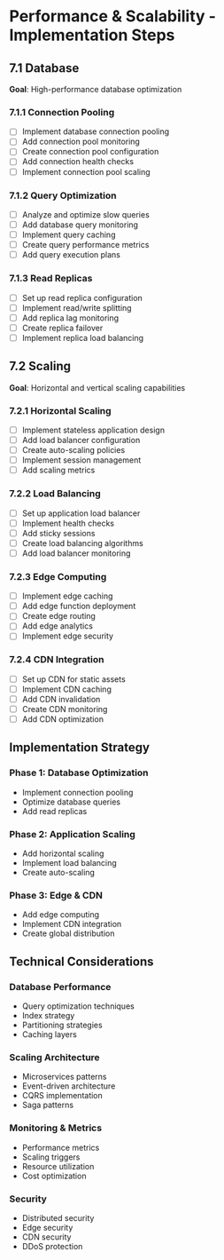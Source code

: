 # Performance & Scalability - Implementation Steps

## 7.1 Database
**Goal**: High-performance database optimization

### 7.1.1 Connection Pooling
- [ ] Implement database connection pooling
- [ ] Add connection pool monitoring
- [ ] Create connection pool configuration
- [ ] Add connection health checks
- [ ] Implement connection pool scaling

### 7.1.2 Query Optimization
- [ ] Analyze and optimize slow queries
- [ ] Add database query monitoring
- [ ] Implement query caching
- [ ] Create query performance metrics
- [ ] Add query execution plans

### 7.1.3 Read Replicas
- [ ] Set up read replica configuration
- [ ] Implement read/write splitting
- [ ] Add replica lag monitoring
- [ ] Create replica failover
- [ ] Implement replica load balancing

## 7.2 Scaling
**Goal**: Horizontal and vertical scaling capabilities

### 7.2.1 Horizontal Scaling
- [ ] Implement stateless application design
- [ ] Add load balancer configuration
- [ ] Create auto-scaling policies
- [ ] Implement session management
- [ ] Add scaling metrics

### 7.2.2 Load Balancing
- [ ] Set up application load balancer
- [ ] Implement health checks
- [ ] Add sticky sessions
- [ ] Create load balancing algorithms
- [ ] Add load balancer monitoring

### 7.2.3 Edge Computing
- [ ] Implement edge caching
- [ ] Add edge function deployment
- [ ] Create edge routing
- [ ] Add edge analytics
- [ ] Implement edge security

### 7.2.4 CDN Integration
- [ ] Set up CDN for static assets
- [ ] Implement CDN caching
- [ ] Add CDN invalidation
- [ ] Create CDN monitoring
- [ ] Add CDN optimization

## Implementation Strategy

### Phase 1: Database Optimization
- Implement connection pooling
- Optimize database queries
- Add read replicas

### Phase 2: Application Scaling
- Add horizontal scaling
- Implement load balancing
- Create auto-scaling

### Phase 3: Edge & CDN
- Add edge computing
- Implement CDN integration
- Create global distribution

## Technical Considerations

### Database Performance
- Query optimization techniques
- Index strategy
- Partitioning strategies
- Caching layers

### Scaling Architecture
- Microservices patterns
- Event-driven architecture
- CQRS implementation
- Saga patterns

### Monitoring & Metrics
- Performance metrics
- Scaling triggers
- Resource utilization
- Cost optimization

### Security
- Distributed security
- Edge security
- CDN security
- DDoS protection
